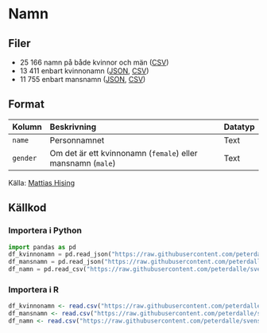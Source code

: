 # Namn

## Filer

- 25 166 namn på både kvinnor och män ([CSV](namn/namn.csv))
- 13 411 enbart kvinnonamn ([JSON](namn/kvinnonamn.json), [CSV](namn/kvinnonamn.csv))
- 11 755 enbart mansnamn ([JSON](namn/mansnamn.json), [CSV](namn/mansnamn.csv))

## Format

Kolumn | Beskrivning | Datatyp
:------- | :----------  | :----------
`name` | Personnamnet  | Text
`gender` | Om det är ett kvinnonamn (`female`) eller mansnamn (`male`) | Text

Källa: [Mattias Hising](https://github.com/hising/svensk-data)

## Källkod

### Importera i Python

```py
import pandas as pd
df_kvinnonamn = pd.read_json("https://raw.githubusercontent.com/peterdalle/svensktext/master/namn/kvinnonamn.json")
df_mansnamn = pd.read_json("https://raw.githubusercontent.com/peterdalle/svensktext/master/namn/mansnamn.json")
df_namn = pd.read_csv("https://raw.githubusercontent.com/peterdalle/svensktext/master/namn/namn.csv", sep=",", header=2)```
```

### Importera i R

```r
df_kvinnonamn <- read.csv("https://raw.githubusercontent.com/peterdalle/svensktext/master/namn/kvinnonamn.csv", sep=";")
df_mansnamn <- read.csv("https://raw.githubusercontent.com/peterdalle/svensktext/master/namn/mansnamn.csv", sep=";")
df_namn <- read.csv("https://raw.githubusercontent.com/peterdalle/svensktext/master/namn/namn.csv", sep=";")
```